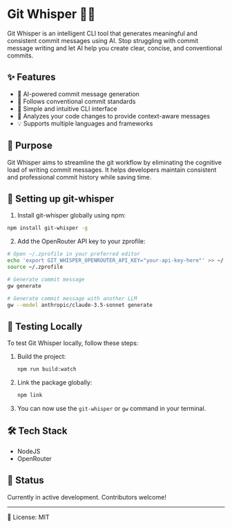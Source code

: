 # Git Whisper 🤖✨

Git Whisper is an intelligent CLI tool that generates meaningful and consistent commit messages using AI. Stop struggling with commit message writing and let AI help you create clear, concise, and conventional commits.

## ✨ Features

- 🤖 AI-powered commit message generation
- 📝 Follows conventional commit standards
- 🚀 Simple and intuitive CLI interface
- 🔄 Analyzes your code changes to provide context-aware messages
- 💡 Supports multiple languages and frameworks

## 🎯 Purpose

Git Whisper aims to streamline the git workflow by eliminating the cognitive load of writing commit messages. It helps developers maintain consistent and professional commit history while saving time.

## 🚀 Setting up git-whisper

1. Install git-whisper globally using npm:

```bash
npm install git-whisper -g
```

2. Add the OpenRouter API key to your zprofile:

```bash
# Open ~/.zprofile in your preferred editor
echo 'export GIT_WHISPER_OPENROUTER_API_KEY="your-api-key-here"' >> ~/.zprofile
source ~/.zprofile
```

```bash
# Generate commit message
gw generate

# Generate commit message with another LLM
gw --model anthropic/claude-3.5-sonnet generate
```

## 🧪 Testing Locally

To test Git Whisper locally, follow these steps:

1. Build the project:

   ```sh
   npm run build:watch
   ```

2. Link the package globally:

   ```sh
   npm link
   ```

3. You can now use the `git-whisper` or `gw` command in your terminal.

## 🛠️ Tech Stack

- NodeJS
- OpenRouter

## 🚧 Status

Currently in active development. Contributors welcome!

---

📄 License: MIT
